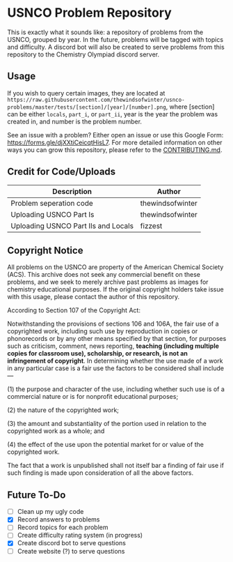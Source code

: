 # USNCO Problem Repository

This is exactly what it sounds like: a repository of problems from the USNCO, grouped by year. In the future, problems will be tagged with topics and difficulty. A discord bot will also be created to serve problems from this repository to the Chemistry Olympiad discord server.

## Usage

If you wish to query certain images, they are located at `https://raw.githubusercontent.com/thewindsofwinter/usnco-problems/master/tests/[section]/[year]/[number].png`, where [section] can be either `locals`, `part_i`, or `part_ii`, year is the year the problem was created in, and number is the problem number.

See an issue with a problem? Either open an issue or use this Google Form: https://forms.gle/djXXtiCeicqtHisL7. For more detailed information on other ways you can grow this repository, please refer to the [CONTRIBUTING.md](https://github.com/thewindsofwinter/usnco-problems/blob/master/CONTRIBUTING.md).

## Credit for Code/Uploads

Description | Author
--- | --- 
Problem seperation code | thewindsofwinter
Uploading USNCO Part Is | thewindsofwinter
Uploading USNCO Part IIs and Locals | fizzest

## Copyright Notice

All problems on the USNCO are property of the American Chemical Society (ACS). This archive does not seek any commercial benefit on these problems, and we seek to merely archive past problems as images for chemistry educational purposes. If the original copyright holders take issue with this usage, please contact the author of this repository.

According to Section 107 of the Copyright Act:

Notwithstanding the provisions of sections 106 and 106A, the fair use of a copyrighted work, including such use by reproduction in copies or phonorecords or by any other means specified by that section, for purposes such as criticism, comment, news reporting, **teaching (including multiple copies for classroom use), scholarship, or research, is not an infringement of copyright**. In determining whether the use made of a work in any particular case is a fair use the factors to be considered shall include—

(1) the purpose and character of the use, including whether such use is of a commercial nature or is for nonprofit educational purposes;

(2) the nature of the copyrighted work;

(3) the amount and substantiality of the portion used in relation to the copyrighted work as a whole; and

(4) the effect of the use upon the potential market for or value of the copyrighted work.

The fact that a work is unpublished shall not itself bar a finding of fair use if such finding is made upon consideration of all the above factors.

## Future To-Do
 - [ ] Clean up my ugly code
 - [X] Record answers to problems
 - [ ] Record topics for each problem
 - [ ] Create difficulty rating system (in progress)
 - [X] Create discord bot to serve questions
 - [ ] Create website (?) to serve questions
